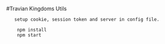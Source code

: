 #Travian Kingdoms Utils

```
   setup cookie, session token and server in config file. 
```

```
    npm install
    npm start
```


